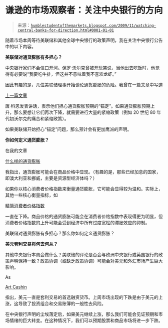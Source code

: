 <!--yml

类别：未分类

日期：2024-05-18 00:43:50

-->

# 谦逊的市场观察者：关注中央银行的方向

> 来源：[`humblestudentofthemarkets.blogspot.com/2009/11/watching-central-banks-for-direction.html#0001-01-01`](https://humblestudentofthemarkets.blogspot.com/2009/11/watching-central-banks-for-direction.html#0001-01-01)

随着市场本周等待美联储和其他全球中央银行的政策声明，我在关注中央银行公告中的以下内容。

**美联储对通货膨胀有多担心？**

中央银行家们不会信口开河。保罗·沃尔克曾被开玩笑说，当他出去吃饭时，他觉得有必要说“我要吃牛排，但这并不意味着我不喜欢龙虾。”

因此有趣的是，几位美联储理事开始谈论通货膨胀的危险。我曾在一篇文章中写道

[上一篇文章](http://humblestudentofthemarkets.blogspot.com/2009/10/is-fed-changing-its-tune.html)

唐·科恩发表讲话，表示他们担心通货膨胀预期的“锚定”。如果通货膨胀预期上升，那么要想让它们再次下降，就需要进行大量的紧缩政策（例如 20 世纪 80 年代初沃尔克的痛苦和紧缩政策）。

如果美联储开始担心“锚定”问题，那么预计会有更加鹰派的声明。

**你如何定义通货膨胀？**

在我的文章

[什么样的通货膨胀](http://humblestudentofthemarkets.blogspot.com/2009/10/what-kind-of-inflation_26.html)

我指出，通货膨胀可能会在商品价格中显现。（有趣的是，那些已经加息的国家，即澳大利亚和挪威，主要是资源型经济体吗？）

如果你以核心消费者价格指数来衡量通货膨胀，它可能会显得较为温和。实际上，其他一些核心衡量指标，如

[精简消费者价格指数](http://www.dallasfed.org/data/pce/index.html)

一直在下降。商品价格的通货膨胀可能会在消费者价格指数中表现得更为明显，但消费者价格指数的上升可能会受到经济中所有过度宽松的滞胀效应的抑制。

美联储对通货膨胀有多担心？那么你如何定义通货膨胀？

**美元套利交易将何去何从？**

其他中央银行本周会做什么？美联储的评论是否会与欧洲中央银行或英国银行的政策声明保持一致？政策协调（或缺乏政策协调）可能会对美元和外汇市场产生巨大影响。

As

[Art Cashin](http://www.cnbc.com//id/33491733)

指出，美元一直是套利交易的首选融资货币。上周市场出现的下跌是由于美元的上涨，这导致了投资组合和交易账簿的一般性去风险。

在中央银行声明的尘埃落定后，如果美元继续上涨，那么我们可能会见证预期和市场情绪的巨大转变。在这种情况下，我们可以预期股票和商品市场将进一步下跌。
